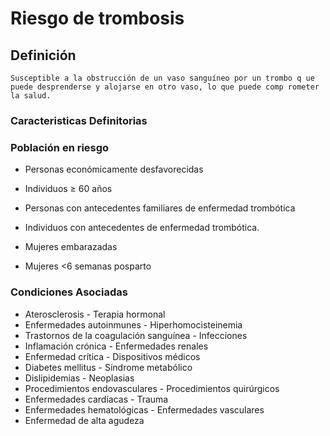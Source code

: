 # Riesgo de trombosis
## Definición
	Susceptible a la obstrucción de un vaso sanguíneo por un trombo q ue puede desprenderse y alojarse en otro vaso, lo que puede comp rometer la salud.

### Caracteristicas Definitorias


### Población en riesgo
- Personas económicamente 
desfavorecidas   
- Individuos ≥ 60 años   
- Personas con antecedentes 
familiares de enfermedad 
trombótica   
 
- Individuos con antecedentes de 
enfermedad trombótica.   
- Mujeres embarazadas   
- Mujeres <6 semanas posparto

### Condiciones Asociadas
- Aterosclerosis  - Terapia hormonal  
- Enfermedades autoinmunes  - Hiperhomocisteinemia  
- Trastornos de la coagulación 
sanguínea  - Infecciones  
- Inflamación crónica  - Enfermedades renales  
- Enfermedad crítica  - Dispositivos médicos  
- Diabetes mellitus  - Síndrome metabólico  
- Dislipidemias  - Neoplasias  
- Procedimientos endovasculares  - Procedimientos 
quirúrgicos  
- Enfermedades cardíacas  - Trauma  
- Enfermedades hematológicas  - Enfermedades 
vasculares   
- Enfermedad de alta agudeza

